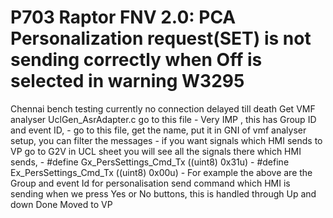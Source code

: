 # P703 Raptor FNV 2.0: PCA Personalization request(SET) is not sending correctly when Off is selected in warning W3295

Chennai bench testing currently no connection
delayed till death
Get VMF analyser
UclGen_AsrAdapter.c go to this file
	-  Very IMP , this has Group ID and event ID, 
	- go to this file, get the name, put it in GNI of vmf analyser setup, you can filter the messages
	- if you want signals which HMI sends to VP go to G2V in UCL sheet you will see all the signals there which HMI sends, 
	- #define Gx_PersSettings_Cmd_Tx    ((uint8)  0x31u)
	- #define Ex_PersSettings_Cmd_Tx    ((uint8)  0x00u)
	- For example the above are the Group and event Id for personalisation send command which HMI is sending when we press Yes or No buttons, this is handled through Up and down 
Done Moved to VP